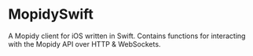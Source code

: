 # MopidySwift
A Mopidy client for iOS written in Swift. Contains functions for interacting with the Mopidy API over HTTP & WebSockets.
